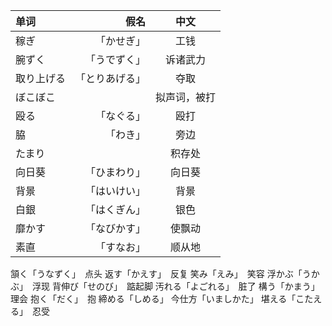 
|单词|假名|中文|
|:--------|---------:|:-------:|
|稼ぎ|「かせぎ」|工钱|
|腕ずく|「うでずく」|诉诸武力|
|取り上げる|「とりあげる」|夺取|
|ぼこぼこ||拟声词，被打|
|殴る|「なぐる」|殴打|
|脇|「わき」|旁边|
|たまり||积存处|
|向日葵|「ひまわり」|向日葵|
|背景|「はいけい」|背景|
|白銀|「はくぎん」|银色|
|靡かす|「なびかす」|使飘动|
素直|「すなお」|顺从地
頷く「うなずく」　点头
返す「かえす」　反复
笑み「えみ」　笑容
浮かぶ「うかぶ」　浮现
背伸び「せのび」　踮起脚
汚れる「よごれる」　脏了
構う「かまう」　理会
抱く「だく」　抱
締める「しめる」
今仕方「いましかた」
堪える「こたえる」　忍受
